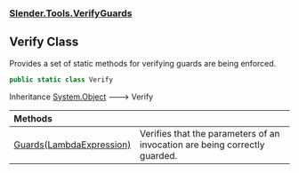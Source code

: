 ### [Slender.Tools.VerifyGuards](Slender.Tools.VerifyGuards.md 'Slender.Tools.VerifyGuards')

## Verify Class

Provides a set of static methods for verifying guards are being enforced.

```csharp
public static class Verify
```

Inheritance [System.Object](https://docs.microsoft.com/en-us/dotnet/api/System.Object 'System.Object') &#129106; Verify

| Methods | |
| :--- | :--- |
| [Guards(LambdaExpression)](Slender.Tools.VerifyGuards.Verify.Guards(System.Linq.Expressions.LambdaExpression).md 'Slender.Tools.VerifyGuards.Verify.Guards(System.Linq.Expressions.LambdaExpression)') | Verifies that the parameters of an invocation are being correctly guarded. |
